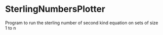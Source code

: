 # SterlingNumbersPlotter
Program to run the sterling number of second kind equation on sets of size 1 to n
